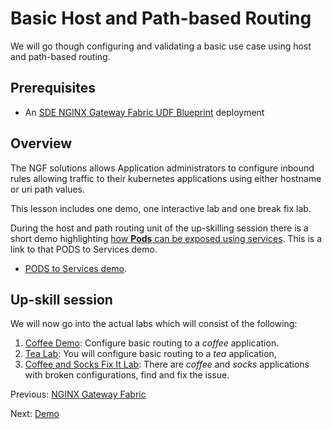 # Basic Host and Path-based Routing

We will go though configuring and validating a basic use case using host and path-based routing.

## Prerequisites

* An [SDE NGINX Gateway Fabric UDF Blueprint](https://udf.f5.com/b/d2617e7e-018f-4c9a-a15f-09ca55ae8a37) deployment

## Overview

The NGF solutions allows Application administrators to configure inbound rules allowing traffic to
their kubernetes applications using either hostname or uri path values.

This lesson includes one demo, one interactive lab and one break fix lab.

During the host and path routing unit of the up-skilling session there is a short demo highlighting [how **Pods** can be exposed using
services](clusterip-nodeport-loadbalancer.md). This is a link to that PODS to Services demo.

* [PODS to Services demo](clusterip-nodeport-loadbalancer.md).

## Up-skill session

We will now go into the actual labs which will consist of the following:

1. [Coffee Demo](demo/README.md): Configure basic routing to a *coffee* application.
2. [Tea Lab](lab/README.md): You will configure basic routing to a *tea* application,
3. [Coffee and Socks Fix It Lab](fixit/README.md): There are *coffee* and *socks* applications with
   broken configurations, find and fix the issue.

Previous: [NGINX Gateway Fabric](../README.md)

Next: [Demo](demo/README.md)
